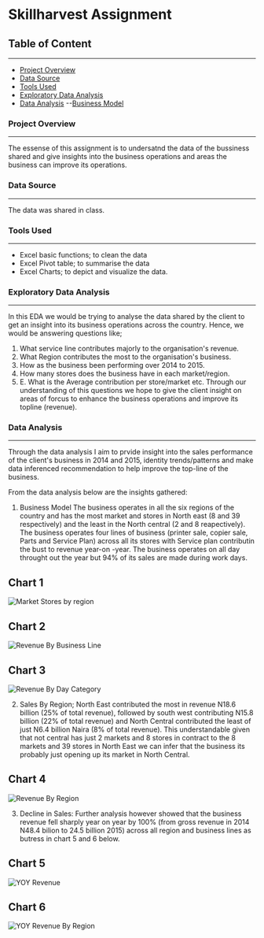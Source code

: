 # Skillharvest Assignment

## Table of Content
---
- [Project Overview](#project-overview)
- [Data Source](#data-source)
- [Tools Used](#tools-used)
- [Exploratory Data Analysis](#exploratory-data-analysis)
- [Data Analysis](#data-analysis)
--[Business Model](#business-model)

### Project Overview
---
The essense of this assignment is to undersatnd the data of the bussiness shared and give insights into the business operations and areas the business can improve its operations.

### Data Source
---
The data was shared in class.

### Tools Used
---
   - Excel basic functions; to clean the data
   - Excel Pivot table; to summarise the data
   - Excel Charts; to depict and visualize the data.

### Exploratory Data Analysis
---
In this EDA we would be trying to analyse the data shared by the client to get an insight into its business operations across the country. Hence, we would be answering questions like;
   1. What service line contributes majorly to the organisation's revenue.
   2. What Region contributes the most to the organisation's business.
   3. How as the business been performing over 2014 to 2015.
   4. How many stores does the business have in each market/region.
   5. E. What is the Average contribution per store/market etc.
   Through our understanding of this questions we hope to give the client insight on areas of forcus to enhance the business operations and improve its topline (revenue).

### Data Analysis
---
Through the data analysis I aim to prvide insight into the sales performance of the client's business in 2014 and 2015, identity trends/patterns and make data inferenced recommendation to help improve the top-line of the business.

From the data analysis below are the insights gathered:

1. Business Model
The business operates in all the six regions of the country and has the most market and stores in North east (8 and 39 respectively) and the least in the North central (2 and 8 reapectively).
The business operates four lines of business (printer sale, copier sale, Parts and Service Plan) across all its stores with Service plan contributin the bust to revenue year-on -year. The business operates on all day throught out the year but 94% of its sales are made during work days.

Chart 1
---
![Market   Stores by region](https://github.com/user-attachments/assets/b3c3f8b7-3645-4972-9950-8464650d0cf9)

Chart 2
---
![Revenue By Business Line](https://github.com/user-attachments/assets/59731451-cf21-484d-ae54-9fd8f81a4458)

Chart 3
---
![Revenue By Day Category](https://github.com/user-attachments/assets/8458ba71-0df6-463a-96a1-aa1daf6f2db2)



2. Sales By Region;  North East contributed the most in revenue N18.6 billion (25% of total revenue), followed by south west contributing N15.8 billion (22% of total revenue) and  North Central contributed the least of just N6.4 billion Naira (8% of total revenue). This understandable given that not central has just 2 markets and 8 stores in contract to the 8 markets and 39 stores in North East we can infer that the business its probably just opening up its market in North Central.

Chart 4
---
![Revenue By Region](https://github.com/user-attachments/assets/cc34ae20-b591-44ec-a8fd-6141c4f16eab)

3. Decline in Sales: Further analysis however showed that the business revenue fell sharply year on year by 100% (from gross revenue in 2014 N48.4 bilion to 24.5 billion 2015) across all region and business lines as butress in chart 5 and 6 below.

Chart 5
---
![YOY Revenue](https://github.com/user-attachments/assets/bdf7c26c-2520-48d1-834a-03f203078f9e)

Chart 6
---
![YOY Revenue By Region](https://github.com/user-attachments/assets/c0e50ee6-f898-4d1d-bef2-1f781019a984)




